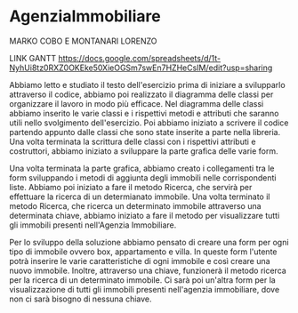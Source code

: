 # AgenziaImmobiliare

MARKO COBO E MONTANARI LORENZO

LINK GANTT https://docs.google.com/spreadsheets/d/1t-NyhUi8tz0RXZ0OKEke50XieOGSm7swEn7HZHeCsIM/edit?usp=sharing

Abbiamo letto e studiato il testo dell'esercizio prima di iniziare a svilupparlo attraverso il codice, abbiamo poi realizzato il diagramma delle classi per organizzare il lavoro in modo più efficace. Nel diagramma delle classi abbiamo inserito le varie classi e i rispettivi metodi e attributi che saranno utili nello svolgimento dell'esercizio.
Poi abbiamo iniziato a scrivere il codice partendo appunto dalle classi che sono state inserite a parte nella libreria. Una volta terminata la scrittura delle classi con i rispettivi attributi e costruttori, abbiamo iniziato a sviluppare la parte grafica delle varie form. 

Una volta terminata la parte grafica, abbiamo creato i collegamenti tra le form sviluppando i metodi di aggiunta degli immobili nelle corrispondenti liste. 
Abbiamo poi iniziato a fare il metodo Ricerca, che servirà per effettuare la ricerca di un determianato immobile. Una volta terminato il metodo Ricerca, che ricerca un determinato immobile attraverso una determinata chiave, abbiamo iniziato a fare il metodo per visualizzare tutti gli immobili presenti nell'Agenzia Immobiliare.    
 
Per lo sviluppo della soluzione abbiamo pensato di creare una form per ogni tipo di immobile ovvero box, appartamento e villa. In queste form l'utente potrà inserire le varie caratteristiche di ogni immobile e così creare una nuovo immobile. Inoltre, attraverso una chiave, funzionerà il metodo ricerca per la ricerca di un determinato immobile. Ci sarà poi un'altra form per la visualizzazione di tutti gli immobili presenti nell'agenzia immobiliare, dove non ci sarà bisogno di nessuna chiave.   

